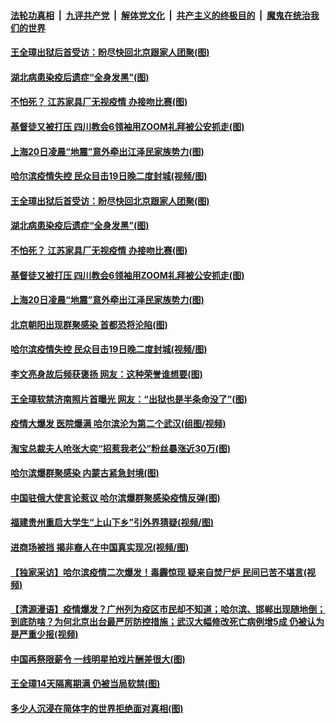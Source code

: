 

####  [法轮功真相](../../../../basic/blob/master/README.md?t=04210801) &nbsp;|&nbsp; [九评共产党](../../../../9ping.md/blob/master/README.md?t=04210801) &nbsp;|&nbsp; [解体党文化](../../../../jtdwh.md/blob/master/README.md?t=04210801)  &nbsp;|&nbsp; [共产主义的终极目的](../../../../gczydzjmd.md/blob/master/README.md?t=04210801) &nbsp;|&nbsp; [魔鬼在统治我们的世界](../../../../mgztzwmdsj.md/blob/master/README.md?t=04210801) 

#### [王全璋出狱后首受访：盼尽快回北京跟家人团聚(图)](../pages/p1/930483.md?t=04210801) 

#### [湖北病患染疫后遗症“全身发黑”(图)](../pages/p1/930481.md?t=04210801) 

#### [不怕死？ 江苏家具厂无视疫情 办接吻比赛(图)](../pages/p1/930479.md?t=04210801) 

#### [基督徒又被打压 四川教会6领袖用ZOOM礼拜被公安抓走(图)](../pages/p1/930451.md?t=04210801) 

#### [上海20日凌晨“地震”意外牵出江泽民家族势力(图)](../pages/p1/930460.md?t=04210801) 

#### [哈尔滨疫情失控 民众目击19日晚二度封城(视频/图)](../pages/p1/930448.md?t=04210801) 

#### [王全璋出狱后首受访：盼尽快回北京跟家人团聚(图)](../pages/p1/930483.md?t=04210801) 

#### [湖北病患染疫后遗症“全身发黑”(图)](../pages/p1/930481.md?t=04210801) 

#### [不怕死？ 江苏家具厂无视疫情 办接吻比赛(图)](../pages/p1/930479.md?t=04210801) 

#### [基督徒又被打压 四川教会6领袖用ZOOM礼拜被公安抓走(图)](../pages/p1/930451.md?t=04210801) 

#### [上海20日凌晨“地震”意外牵出江泽民家族势力(图)](../pages/p1/930460.md?t=04210801) 

#### [北京朝阳出现群聚感染 首都恐将沦陷(图)](../pages/p1/930453.md?t=04210801) 

#### [哈尔滨疫情失控 民众目击19日晚二度封城(视频/图)](../pages/p1/930448.md?t=04210801) 

#### [李文亮身故后频获褒扬 网友：这种荣誉谁想要(图)](../pages/p1/930436.md?t=04210801) 

#### [王全璋软禁济南照片首曝光 网友：“出狱也是半条命没了”(图)](../pages/p1/930421.md?t=04210801) 

#### [疫情大爆发 医院爆满 哈尔滨沦为第二个武汉(组图/视频)](../pages/p1/930402.md?t=04210801) 

#### [淘宝总裁夫人呛张大奕“招惹我老公”粉丝暴涨近30万(图)](../pages/p1/930388.md?t=04210801) 

#### [哈尔滨爆群聚感染 内蒙古紧急封境(图)](../pages/p1/930239.md?t=04210801) 

#### [中国驻俄大使言论惹议 哈尔滨爆群聚感染疫情反弹(图)](../pages/p1/930381.md?t=04210801) 

#### [福建贵州重启大学生“上山下乡”引外界猜疑(视频/图)](../pages/p1/930361.md?t=04210801) 

#### [进商场被挡 揭非裔人在中国真实现况(视频/图)](../pages/p1/930359.md?t=04210801) 

#### [【独家采访】哈尔滨疫情二次爆发！毒霾惊现 疑来自焚尸炉 民间已苦不堪言(视频)](../pages/p1/930352.md?t=04210801) 

#### [【清源漫语】疫情爆发？广州列为疫区市民却不知道；哈尔滨、邯郸出现随地倒；到底防啥？为何北京出台最严厉防控措施；武汉大幅修改死亡病例增5成 仍被认为是严重少报(视频)](../pages/p1/930276.md?t=04210801) 

#### [中国再祭限薪令 一线明星拍戏片酬差很大(图)](../pages/p1/930341.md?t=04210801) 

#### [王全璋14天隔离期满 仍被当局软禁(图)](../pages/p1/930318.md?t=04210801) 

#### [多少人沉浸在简体字的世界拒绝面对真相(图)](../pages/p1/930311.md?t=04210801) 

